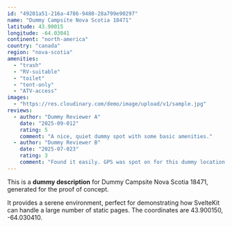```yaml
---
id: "49201a51-216a-4786-9480-28a799e90297"
name: "Dummy Campsite Nova Scotia 18471"
latitude: 43.90015
longitude: -64.03041
continent: "north-america"
country: "canada"
region: "nova-scotia"
amenities:
  - "trash"
  - "RV-suitable"
  - "toilet"
  - "tent-only"
  - "ATV-access"
images:
  - "https://res.cloudinary.com/demo/image/upload/v1/sample.jpg"
reviews:
  - author: "Dummy Reviewer A"
    date: "2025-09-012"
    rating: 5
    comment: "A nice, quiet dummy spot with some basic amenities."
  - author: "Dummy Reviewer B"
    date: "2025-07-023"
    rating: 3
    comment: "Found it easily. GPS was spot on for this dummy location."
---
```


This is a **dummy description** for Dummy Campsite Nova Scotia 18471, generated for the proof of concept.

It provides a serene environment, perfect for demonstrating how SvelteKit can handle a large number of static pages. The coordinates are 43.900150, -64.030410.
